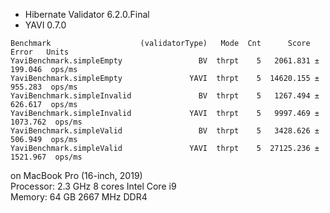 * Hibernate Validator 6.2.0.Final
* YAVI 0.7.0

```
Benchmark                    (validatorType)   Mode  Cnt      Score      Error   Units
YaviBenchmark.simpleEmpty                 BV  thrpt    5   2061.831 ±  199.046  ops/ms
YaviBenchmark.simpleEmpty               YAVI  thrpt    5  14620.155 ±  955.283  ops/ms
YaviBenchmark.simpleInvalid               BV  thrpt    5   1267.494 ±  626.617  ops/ms
YaviBenchmark.simpleInvalid             YAVI  thrpt    5   9997.469 ± 1073.762  ops/ms
YaviBenchmark.simpleValid                 BV  thrpt    5   3428.626 ±  506.949  ops/ms
YaviBenchmark.simpleValid               YAVI  thrpt    5  27125.236 ± 1521.967  ops/ms
```

on MacBook Pro (16-inch, 2019)<br>
Processor: 2.3 GHz 8 cores Intel Core i9<br>
Memory: 64 GB 2667 MHz DDR4<br>
